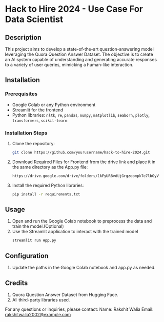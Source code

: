 # Hack to Hire 2024 - Use Case For Data Scientist

## Description
This project aims to develop a state-of-the-art question-answering model leveraging the Quora Question Answer Dataset. The objective is to create an AI system capable of understanding and generating accurate responses to a variety of user queries, mimicking a human-like interaction.

## Installation

### Prerequisites
- Google Colab or any Python environment
- Streamlit for the frontend
- Python libraries: `nltk`, `re`, `pandas`, `numpy`, `matplotlib`, `seaborn`, `plotly`, `transformers`, `scikit-learn`

### Installation Steps
1. Clone the repository:
   ```bash
   git clone https://github.com/yourusername/hack-to-hire-2024.git
2. Download Required Files for Frontend from the drive link and place it in the same directory as the App.py file:
   ```bash
   https://drive.google.com/drive/folders/1kFyUR8vdUjGrgzeompk7e7lbOyVAiPnw?usp=sharing
   
3. Install the required Python libraries:
   ```bash
   pip install -r requirements.txt

## Usage
1. Open and run the Google Colab notebook to preprocess the data and train the model.(Optional)
2. Use the Streamlit application to interact with the trained model
   ```bash
   streamlit run App.py

## Configuration
1. Update the paths in the Google Colab notebook and app.py as needed.

## Credits
1. Quora Question Answer Dataset from Hugging Face.
2. All third-party libraries used.

For any questions or inquiries, please contact:
Name: Rakshit Walia
Email: rakshitwalia2002@example.com
